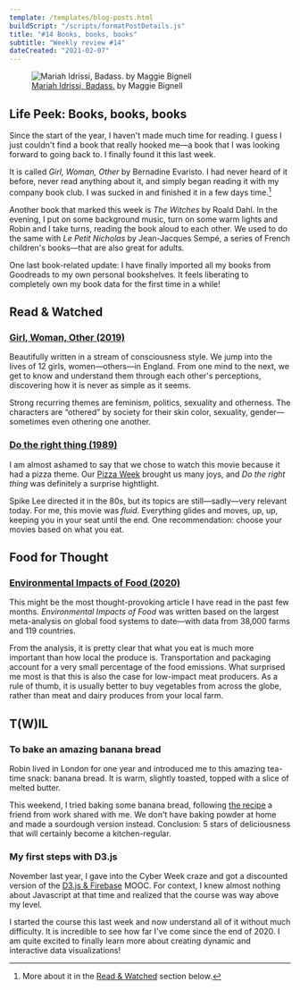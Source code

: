 ```yaml
---
template: /templates/blog-posts.html
buildScript: "/scripts/formatPostDetails.js"
title: "#14 Books, books, books"
subtitle: "Weekly review #14"
dateCreated: "2021-02-07"
---
```


<figure>
 <img src="https://cdn.dribbble.com/users/39645/screenshots/2786339/dribbble2.png" alt="Mariah Idrissi, Badass. by Maggie Bignell" />
 <figcaption>
    <a href="https://dribbble.com/shots/2786339-Mariah-Idrissi-Badass">Mariah Idrissi, Badass.</a> by Maggie Bignell
 </figcaption>
</figure>

## Life Peek: Books, books, books

Since the start of the year, I haven't made much time for reading. I guess I just couldn't find a book that really hooked me—a book that I was looking forward to going back to. I finally found it this last week.

It is called <cite>Girl, Woman, Other</cite> by Bernadine Evaristo. I had never heard of it before, never read anything about it, and simply began reading it with my company book club. I was sucked in and finished it in a few days time.[^1]

Another book that marked this week is <cite>The Witches</cite> by Roald Dahl. In the evening, I put on some background music, turn on some warm lights and Robin and I take turns, reading the book aloud to each other. We used to do the same with <cite>Le Petit Nicholas</cite> by Jean-Jacques Sempé, a series of French children's books—that are also great for adults.

One last book-related update: I have finally imported all my books from Goodreads to my own personal bookshelves. It feels liberating to completely own my book data for the first time in a while!

<h2 id="read-and-watched">Read & Watched</h2>

### [Girl, Woman, Other (2019)](https://en.wikipedia.org/wiki/Girl,_Woman,_Other)

Beautifully written in a stream of consciousness style. We jump into the lives of 12 girls, women—others—in England. From one mind to the next, we get to know and understand them through each other's perceptions, discovering how it is never as simple as it seems.

Strong recurring themes are feminism, politics, sexuality and otherness. The characters are “othered” by society for their skin color, sexuality, gender—sometimes even othering one another.

### [Do the right thing (1989)](https://en.wikipedia.org/wiki/Do_the_Right_Thing)

I am almost ashamed to say that we chose to watch this movie because it had a pizza theme. Our [Pizza Week](/posts/13-holiday-at-home) brought us many joys, and <cite>Do the right thing</cite> was definitely a surprise hightlight.

Spike Lee directed it in the 80s, but its topics are still—sadly—very relevant today. For me, this movie was _fluid_. Everything glides and moves, up, up, keeping you in your seat until the end. One recommendation: choose your movies based on what you eat.

## Food for Thought

### [Environmental Impacts of Food (2020)](https://ourworldindata.org/environmental-impacts-of-food)

This might be the most thought-provoking article I have read in the past few months. <cite>Environmental Impacts of Food</cite> was written based on the largest meta-analysis on global food systems to date—with data from 38,000 farms and 119 countries.

From the analysis, it is pretty clear that what you eat is much more important than how local the produce is. Transportation and packaging account for a very small percentage of the food emissions. What surprised me most is that this is also the case for low-impact meat producers. As a rule of thumb, it is usually better to buy vegetables from across the globe, rather than meat and dairy produces from your local farm.

## T(W)IL

### To bake an amazing banana bread

Robin lived in London for one year and introduced me to this amazing tea-time snack: banana bread. It is warm, slightly toasted, topped with a slice of melted butter.

This weekend, I tried baking some banana bread, following [the recipe](/recipes/banana-bread) a friend from work shared with me. We don't have baking powder at home and made a sourdough version instead. Conclusion: 5 stars of deliciousness that will certainly become a kitchen-regular.

### My first steps with D3.js

November last year, I gave into the Cyber Week craze and got a discounted version of the [D3.js & Firebase](https://www.udemy.com/course/build-data-uis-with-d3-firebase/) MOOC. For context, I knew almost nothing about Javascript at that time and realized that the course was way above my level.

I started the course this last week and now understand all of it without much difficulty. It is incredible to see how far I've come since the end of 2020. I am quite excited to finally learn more about creating dynamic and interactive data visualizations!

[^1]: More about it in the [Read & Watched](#read-and-watched) section below.
